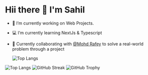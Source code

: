 # Hii there 👋 I'm Sahil

- 🔭 I’m currently working on Web Projects.
- 💻 I’m currently learning NextJs & Typescript
- 🤝 Currently collaborating with [@Mohd Rafey](https://github.com/mohdrafey1)  to solve a real-world problem through a project

  ![Top Langs](https://komarev.com/ghpvc/?username=Sahil-coder1)

![Top Langs](https://github-readme-stats.vercel.app/api/top-langs/?username=Sahil-Coder1&theme=darkhide_progress=false)
![GitHub Streak](https://streak-stats.demolab.com?user=Sahil-Coder1&theme=dark&date_format=j%20M%5B%20Y%5D)
![GitHub Trophy](https://github-profile-trophy.vercel.app/?username=Sahil-Coder1&theme=light)

